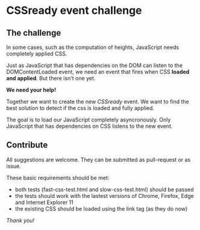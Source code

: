 # CSSready event challenge

## The challenge
In some cases, such as the computation of heights, JavaScript needs completely applied CSS.

Just as JavaScript that has dependencies on the DOM can listen to the DOMContentLoaded event, we need an event that fires when CSS **loaded and applied**. But there isn't one yet.

**We need your help!**

Together we want to create the new _CSSready_ event. We want to find the best solution to detect if the css is loaded and fully applied.

The goal is to load our JavaScript completely asyncronously. Only JavaScript that has dependencies on CSS listens to the new event.

## Contribute
All suggestions are welcome. They can be submitted as pull-request or as issue.

These basic requirements should be met:
- both tests (fast-css-test.html and slow-css-test.html) should be passed
- the tests should work with the lastest versions of Chrome, Firefox, Edge and Internet Explorer 11
- the existing CSS should be loaded using the link tag (as they do now)


_Thank you!_

